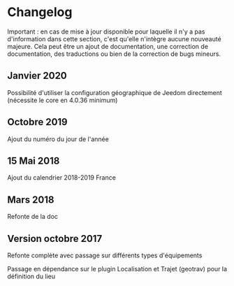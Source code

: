 # Changelog

Important : en cas de mise à jour disponible pour laquelle il n'y a pas d'information dans cette section, c'est qu'elle n'intègre aucune nouveauté majeure. Cela peut être un ajout de documentation, une correction de documentation, des traductions ou bien de la correction de bugs mineurs.

## Janvier 2020

Possibilité d'utiliser la configuration géographique de Jeedom directement (nécessite le core en 4.0.36 minimum)

## Octobre 2019

Ajout du numéro du jour de l'année

## 15 Mai 2018

Ajout du calendrier 2018-2019 France

## Mars 2018

Refonte de la doc

## Version octobre 2017

Refonte complète avec passage sur différents types d'équipements

Passage en dépendance sur le plugin Localisation et Trajet (geotrav) pour la définition du lieu
